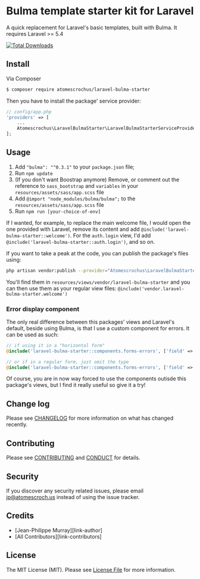 # Bulma template starter kit for Laravel

A quick replacement for Laravel's basic templates, built with Bulma. It requires Laravel >= 5.4

[![Total Downloads](https://poser.pugx.org/atomescrochus/laravel-gracenote/laravel-bulma-starter)](https://packagist.org/packages/atomescrochus/laravel-gracenote)

## Install

Via Composer

``` bash
$ composer require atomescrochus/laravel-bulma-starter
```

Then you have to install the package' service provider:

```php
// config/app.php
'providers' => [
    ...
    Atomescrochus\LaravelBulmaStarter\LaravelBulmaStarterServiceProvider::class,
];
```

## Usage

1. Add `"bulma": "^0.3.1"` to your `package.json` file;
2. Run `npm update`
3. (If you don't want Boostrap anymore) Remove, or comment out the reference to `sass_bootstrap` and `variables` in your `resources/assets/sass/app.scss` file
4. Add `@import "node_modules/bulma/bulma";` to the `resources/assets/sass/app.scss` file
5. Run `npm run [your-choice-of-env]`

If I wanted, for example, to replace the main welcome file, I would open the one provided with Laravel, remove its content and add `@include('laravel-bulma-starter::welcome')`. For the `auth.login` view, I'd add `@include('laravel-bulma-starter::auth.login')`, and so on.

If you want to take a peak at the code, you can publish the package's files using:

```bash
php artisan vendor:publish --provider="Atomescrochus\LaravelBulmaStarter\LaravelBulmaStarterServiceProvider" --tag="views"
```

You'll find them in `resources/views/vendor/laravel-bulma-starter` and you can then use them as your regular view files: `@include('vendor.laravel-bulma-starter.welcome')`

### Error display component

The only real difference between this packages' views and Laravel's default, beside using Bulma, is that I use a custom component for errors. It can be used as such:

```php
// if using it in a "horizontal form"
@include('laravel-bulma-starter::components.forms-errors', ['field' => 'nameOfField', 'type' => 'horizontal'])

// or if in a regular form, just omit the type
@include('laravel-bulma-starter::components.forms-errors', ['field' => 'nameOfField'])
```

Of course, you are in now way forced to use the components outisde this package's views, but I find it really useful so give it a try!

## Change log

Please see [CHANGELOG](CHANGELOG.md) for more information on what has changed recently.

## Contributing

Please see [CONTRIBUTING](CONTRIBUTING.md) and [CONDUCT](CONDUCT.md) for details.

## Security

If you discover any security related issues, please email jp@atomescroch.us instead of using the issue tracker.

## Credits

- [Jean-Philippe Murray][link-author]
- [All Contributors][link-contributors]

## License

The MIT License (MIT). Please see [License File](LICENSE.md) for more information.
